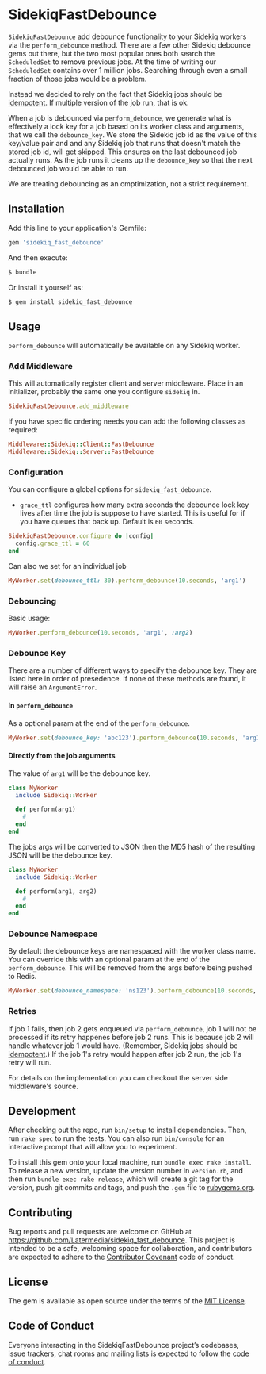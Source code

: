# SidekiqFastDebounce

`SidekiqFastDebounce` add debounce functionality to your Sidekiq workers via the `perform_debounce` method. There are a few other Sidekiq debounce gems out there, but the two most popular ones both search the `ScheduledSet` to remove previous jobs. At the time of writing our `ScheduledSet` contains over 1 million jobs. Searching through even a small fraction of those jobs would be a problem.

Instead we decided to rely on the fact that Sidekiq jobs should be [idempotent](https://github.com/mperham/sidekiq/wiki/Best-Practices#2-make-your-job-idempotent-and-transactional). If multiple version of the job run, that is ok.

When a job is debounced via `perform_debounce`, we generate what is effectively a lock key for a job based on its worker class and arguments, that we call the `debounce_key`. We store the Sidekiq job id as the value of this key/value pair and and any Sidekiq job that runs that doesn't match the stored job id, will get skipped. This ensures on the last debounced job actually runs. As the job runs it cleans up the `debounce_key` so that the next debounced job would be able to run.

We are treating debouncing as an omptimization, not a strict requirement.

## Installation

Add this line to your application's Gemfile:

```ruby
gem 'sidekiq_fast_debounce'
```

And then execute:

```bash
$ bundle
```

Or install it yourself as:

```bash
$ gem install sidekiq_fast_debounce
```

## Usage

`perform_debounce` will automatically be available on any Sidekiq worker.

### Add Middleware

This will automatically register client and server middleware. Place in an initializer, probably the same one you configure `sidekiq` in.
```ruby
SidekiqFastDebounce.add_middleware
```

If you have specific ordering needs you can add the following classes as required:
```ruby
Middleware::Sidekiq::Client::FastDebounce
Middleware::Sidekiq::Server::FastDebounce
```

### Configuration

You can configure a global options for `sidekiq_fast_debounce`.
- `grace_ttl` configures how many extra seconds the debounce lock key lives after time the job is suppose to have started. This is useful for if you have queues that back up. Default is `60` seconds.

```ruby
SidekiqFastDebounce.configure do |config|
  config.grace_ttl = 60
end
```
Can also we set for an individual job
```ruby
MyWorker.set(debounce_ttl: 30).perform_debounce(10.seconds, 'arg1')
```

### Debouncing

Basic usage:
```ruby
MyWorker.perform_debounce(10.seconds, 'arg1', :arg2)
```

### Debounce Key

There are a number of different ways to specify the debounce key. They are listed here in order of presedence. If none of these methods are found, it will raise an `ArgumentError`.

#### In `perform_debounce`

As a optional param at the end of the `perform_debounce`.

```ruby
MyWorker.set(debounce_key: 'abc123').perform_debounce(10.seconds, 'arg1')
```

#### Directly from the job arguments

The value of `arg1` will be the debounce key.

```ruby
class MyWorker
  include Sidekiq::Worker

  def perform(arg1)
    #
  end
end
```

The jobs args will be converted to JSON then the MD5 hash of the resulting JSON will be the debounce key.

```ruby
class MyWorker
  include Sidekiq::Worker

  def perform(arg1, arg2)
    #
  end
end
```

### Debounce Namespace

By default the debounce keys are namespaced with the worker class name. You can override this with an optional param at the end of the `perform_debounce`. This will be removed from the args before being pushed to Redis.

```ruby
MyWorker.set(debounce_namespace: 'ns123').perform_debounce(10.seconds, 'arg1', :arg2)
```

### Retries

If job 1 fails, then job 2 gets enqueued via `perform_debounce`, job 1 will not be processed if its retry happenes before job 2 runs. This is because job 2 will handle whatever job 1 would have. (Remember, Sidekiq jobs should be [idempotent](https://github.com/mperham/sidekiq/wiki/Best-Practices#2-make-your-job-idempotent-and-transactional).) If the job 1's retry would happen after job 2 run, the job 1's retry will run.

For details on the implementation you can checkout the server side middleware's source.

## Development

After checking out the repo, run `bin/setup` to install dependencies. Then, run `rake spec` to run the tests. You can also run `bin/console` for an interactive prompt that will allow you to experiment.

To install this gem onto your local machine, run `bundle exec rake install`. To release a new version, update the version number in `version.rb`, and then run `bundle exec rake release`, which will create a git tag for the version, push git commits and tags, and push the `.gem` file to [rubygems.org](https://rubygems.org).

## Contributing

Bug reports and pull requests are welcome on GitHub at https://github.com/Latermedia/sidekiq_fast_debounce. This project is intended to be a safe, welcoming space for collaboration, and contributors are expected to adhere to the [Contributor Covenant](http://contributor-covenant.org) code of conduct.

## License

The gem is available as open source under the terms of the [MIT License](https://opensource.org/licenses/MIT).

## Code of Conduct

Everyone interacting in the SidekiqFastDebounce project’s codebases, issue trackers, chat rooms and mailing lists is expected to follow the [code of conduct](https://github.com/Latermedia/sidekiq_fast_debounce/blob/master/CODE_OF_CONDUCT.md).
